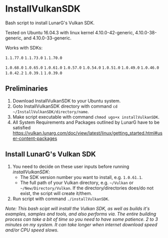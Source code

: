 # InstallVulkanSDK
Bash script to install LunarG's Vulkan SDK.

Tested on Ubuntu 16.04.3 with linux kernel 4.10.0-42-generic, 4.10.0-38-generic, and 4.10.0-33-generic.

Works with SDKs:
  
  `1.1.77.0`  `1.1.73.0`  `1.1.70.0`
  
  `1.0.68.0`  `1.0.65.0`  `1.0.61.0`  `1.0.57.0`  `1.0.54.0`  `1.0.51.0`  `1.0.49.0`   `1.0.46.0`   `1.0.42.2`   `1.0.39.1`   `1.0.39.0`               
  

## Preliminaries
1. Download InstallVulkanSDK to your Ubuntu system.
2. Goto InstallVulkanSDK directory with command `cd ~/InstallVulkanSDK/directory/name`.
3. Make script executable with command `chmod ugo+x installVulkanSDK`.
4. All System Requirements and Packages outlined by LunarG have to be satisfied https://vulkan.lunarg.com/doc/view/latest/linux/getting_started.html#user-content-packages

## Install LunarG's Vulkan SDK
1. You need to decide on these user inputs before running *installVulkanSDK*: 
   - The SDK version number you want to install, e.g. `1.0.61.1`.
   - The full path of your Vulkan directory, e.g. `~/Vulkan` or `~/New/Directory/Vulkan`. 
     If the directory/directories does/do not exist, the script will create it/them.
2. Run script with command `./installVulkanSDK`.

_Note: This bash scipt will install the Vulkan SDK, as well as builds it's examples, samples and tools, and also performs via. 
      The entire building process can take a bit of time so you need to have some patience. 2 to 3 minutes on my system. 
      It can take longer when internet download speed and/or CPU speed slows._
